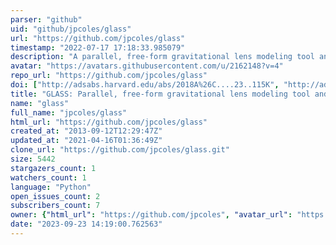 ```yaml
---
parser: "github"
uid: "github/jpcoles/glass"
url: "https://github.com/jpcoles/glass"
timestamp: "2022-07-17 17:18:33.985079"
description: "A parallel, free-form gravitational lens modeling tool and framework"
avatar: "https://avatars.githubusercontent.com/u/2162148?v=4"
repo_url: "https://github.com/jpcoles/glass"
doi: ["http://adsabs.harvard.edu/abs/2018A%26C....23..115K", "http://adsabs.harvard.edu/abs/2014MNRAS.445.2181C", "https://ui.adsabs.harvard.edu/abs/2018ascl.soft06009C/abstract"]
title: "GLASS: Parallel, free-form gravitational lens modeling tool and framework"
name: "glass"
full_name: "jpcoles/glass"
html_url: "https://github.com/jpcoles/glass"
created_at: "2013-09-12T12:29:47Z"
updated_at: "2021-04-16T01:36:49Z"
clone_url: "https://github.com/jpcoles/glass.git"
size: 5442
stargazers_count: 1
watchers_count: 1
language: "Python"
open_issues_count: 2
subscribers_count: 7
owner: {"html_url": "https://github.com/jpcoles", "avatar_url": "https://avatars.githubusercontent.com/u/2162148?v=4", "login": "jpcoles", "type": "User"}
date: "2023-09-23 14:19:00.762563"
---
```


